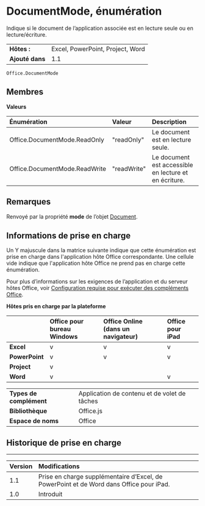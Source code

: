 
# <a name="documentmode-enumeration"></a>DocumentMode, énumération
Indique si le document de l’application associée est en lecture seule ou en lecture/écriture. 

|||
|:-----|:-----|
|**Hôtes :**|Excel, PowerPoint, Project, Word|
|**Ajouté dans**|1.1|

```
Office.DocumentMode
```


## <a name="members"></a>Membres


**Valeurs**


|**Énumération**|**Valeur**|**Description**|
|:-----|:-----|:-----|
|Office.DocumentMode.ReadOnly|"readOnly"|Le document est en lecture seule.|
|Office.DocumentMode.ReadWrite|"readWrite"|Le document est accessible en lecture et en écriture.|

## <a name="remarks"></a>Remarques

Renvoyé par la propriété **mode** de l’objet [Document](../../reference/shared/document.md).


## <a name="support-details"></a>Informations de prise en charge


Un Y majuscule dans la matrice suivante indique que cette énumération est prise en charge dans l'application hôte Office correspondante. Une cellule vide indique que l'application hôte Office ne prend pas en charge cette énumération.

Pour plus d’informations sur les exigences de l’application et du serveur hôtes Office, voir [Configuration requise pour exécuter des compléments Office](../../docs/overview/requirements-for-running-office-add-ins.md).


**Hôtes pris en charge par la plateforme**


||**Office pour bureau Windows**|**Office Online (dans un navigateur)**|**Office pour iPad**|
|:-----|:-----|:-----|:-----|
|**Excel**|v|v|v|
|**PowerPoint**|v|v|v|
|**Project**|v|||
|**Word**|v||v|

|||
|:-----|:-----|
|**Types de complément**|Application de contenu et de volet de tâches|
|**Bibliothèque**|Office.js|
|**Espace de noms**|Office|

## <a name="support-history"></a>Historique de prise en charge



****


|**Version**|**Modifications**|
|:-----|:-----|
|1.1|Prise en charge supplémentaire d’Excel, de PowerPoint et de Word dans Office pour iPad.|
|1.0|Introduit|
